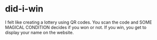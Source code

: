 did-i-win
=========

I felt like creating a lottery using QR codes. You scan the code and SOME MAGICAL CONDITION decides if you won or not. If you win, you get to display your name on the website.